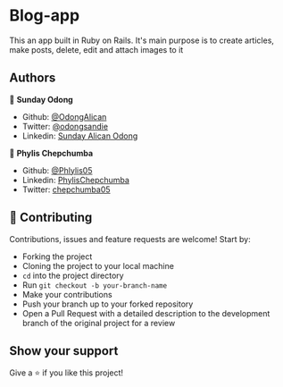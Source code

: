 # Blog-app
This an app built in Ruby on Rails. It's main purpose is to create articles, make posts, delete, edit and attach images to it


## Authors

👤 **Sunday Odong**

- Github: [@OdongAlican](https://github.com/OdongAlican)
- Twitter: [@odongsandie](https://twitter.com/odongsandie)
- Linkedin: [Sunday Alican Odong](https://www.linkedin.com/in/sunday-alican-odong-b99226b7/)

👤 **Phylis Chepchumba**

- Github: [@Phlylis05](https://github.com/phlylis05)
- Linkedin: [PhylisChepchumba](https://linkedin.com/PhylisChepchumba)
- Twitter: [chepchumba05](https://twitter.com/chepchumba05)

## 🤝 Contributing

Contributions, issues and feature requests are welcome! Start by:

- Forking the project
- Cloning the project to your local machine
- `cd` into the project directory
- Run `git checkout -b your-branch-name`
- Make your contributions
- Push your branch up to your forked repository
- Open a Pull Request with a detailed description to the development branch of the original project for a review

## Show your support

Give a ⭐️ if you like this project!
